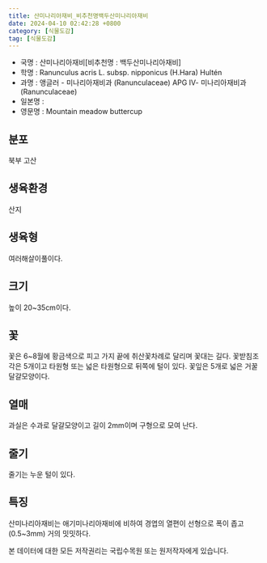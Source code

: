 ```yaml
---
title: 산미나리아재비_비추천명백두산미나리아재비
date: 2024-04-10 02:42:28 +0800
category: [식물도감]
tag: [식물도감]
---
```




- 국명 : 산미나리아재비[비추천명 : 백두산미나리아재비]
- 학명 : Ranunculus acris L. subsp. nipponicus (H.Hara) Hultén
- 과명 : 앵글러 - 미나리아재비과 (Ranunculaceae) APG Ⅳ- 미나리아재비과 (Ranunculaceae)
- 일본명 : 
- 영문명 : Mountain meadow buttercup


## 분포
북부 고산
## 생육환경
산지
## 생육형
여러해살이풀이다.
## 크기
높이 20~35cm이다.
## 꽃
꽃은 6~8월에 황금색으로 피고 가지 끝에 취산꽃차례로 달리며 꽃대는 길다. 꽃받침조각은 5개이고 타원형 또는 넓은 타원형으로 뒤쪽에 털이 있다. 꽃잎은 5개로 넓은 거꿀달걀모양이다.
## 열매
과실은 수과로 달걀모양이고 길이 2mm이며 구형으로 모여 난다.
## 줄기
줄기는 누운 털이 있다.
## 특징
산미나리아재비는 애기미나리아재비에 비하여 경엽의 열편이 선형으로 폭이 좁고(0.5~3mm) 거의 밋밋하다.






본 데이터에 대한 모든 저작권리는 국립수목원 또는 원저작자에게 있습니다.
